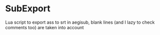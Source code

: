 # SubExport

Lua script to export ass to srt in aegisub, blank lines (and I lazy to check comments too)  are taken into account
